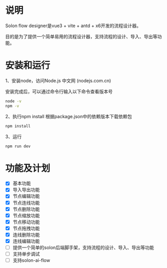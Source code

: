 # 说明
Solon flow designer是vue3 + vite + antd + x6开发的流程设计器。

目的是为了提供一个简单易用的流程设计器，支持流程的设计、导入、导出等功能。

# 安装和运行

1、安装node，访问Node.js 中文网 (nodejs.com.cn)

安装完成后，可以通过命令行输入以下命令查看版本号
```bash
node -v
npm -v
```

2、执行npm install
根据package.json中的依赖版本下载依赖包

```bash
npm install
```

3、运行

```bash
npm run dev
```

# 功能及计划
- [x] 基本功能
- [x] 导入导出功能
- [x] 节点编辑功能
- [x] 节点连线功能
- [x] 节点删除功能
- [x] 节点缩放功能
- [x] 节点移动功能
- [x] 节点拖拽功能
- [x] 连线删除功能
- [x] 连线编辑功能
- [ ] 提供一个简单的solon后端脚手架，支持流程的设计、导入、导出等功能
- [ ] 支持单步调试
- [ ] 支持solon-ai-flow